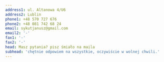 ```yaml
---
address1: ul. Altanowa 4/U6
address2: Lublin
phone1: +48 570 727 676
phone2: +48 081 742 68 24
email: sykutjanusz@gmail.com
email2: '-'
fax1: '-'
fax2: '-'
head: Masz pytania? pisz śmiało na maila
subhead: 'chętnie odpowiem na wszystkie, oczywiście w wolnej chwili.'
---
```



